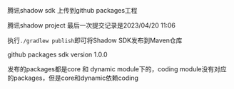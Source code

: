 腾讯shadow sdk 上传到github packages工程

腾讯shadow project 最后一次提交记录是2023/04/20 11:06

执行`./gradlew publish`即可将Shadow SDK发布到Maven仓库

github packages sdk version 1.0.0

发布的packages都是core 和 dynamic module下的，coding module没有对应的packages，但是core和dynamic依赖coding

